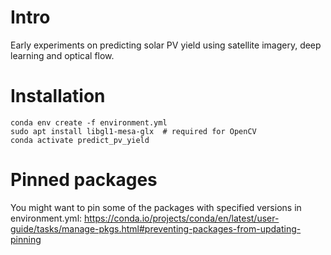 # Intro
Early experiments on predicting solar PV yield using satellite imagery, deep learning and optical flow.


# Installation

```
conda env create -f environment.yml
sudo apt install libgl1-mesa-glx  # required for OpenCV
conda activate predict_pv_yield
```

# Pinned packages

You might want to pin some of the packages with specified versions in environment.yml: https://conda.io/projects/conda/en/latest/user-guide/tasks/manage-pkgs.html#preventing-packages-from-updating-pinning

